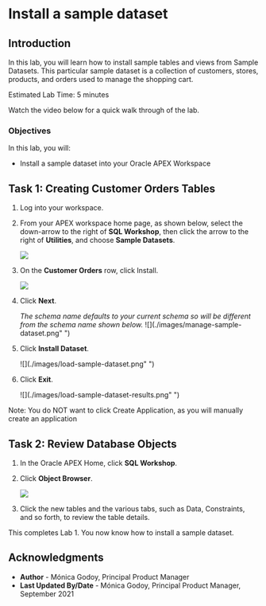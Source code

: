 # Install a sample dataset

## Introduction

In this lab, you will learn how to install sample tables and views from Sample Datasets. This particular sample dataset is a collection of customers, stores, products, and orders used to manage the shopping cart.

Estimated Lab Time: 5 minutes

Watch the video below for a quick walk through of the lab.

[](youtube:h8Uk1OVU-JI)

### Objectives
In this lab, you will:
- Install a sample dataset into your Oracle APEX Workspace

## Task 1: Creating Customer Orders Tables
1. Log into your workspace.
2. From your APEX workspace home page, as shown below, select the down-arrow to the right of  **SQL Workshop**, then click the arrow to the right of  **Utilities**, and choose **Sample Datasets**.

    ![](./images/naviagate-sample-dataset.png " ")

3. On the **Customer Orders** row, click Install.

    ![](./images/Select-Sample-Dataset.png " ")

4. Click **Next**.

   *The schema name defaults to your current schema so will be different from the schema name shown below.*
    ![](./images/manage-sample-dataset.png" ")

5. Click **Install Dataset**.

    ![](./images/load-sample-dataset.png" ")

6. Click **Exit**.

    ![](./images/load-sample-dataset-results.png" ")

Note: You do NOT want to click Create Application, as you will manually create an application 

## Task 2: Review Database Objects

1. In the Oracle APEX Home, click **SQL Workshop**.

2. Click **Object Browser**.

    ![](./images/object-browser.png " ")

3. Click the new tables and the various tabs, such as Data, Constraints, and so forth, to review the table details.


This completes Lab 1. You now know how to install a sample dataset.

## **Acknowledgments**

- **Author** - Mónica Godoy, Principal Product Manager
- **Last Updated By/Date** - Mónica Godoy, Principal Product Manager, September 2021
